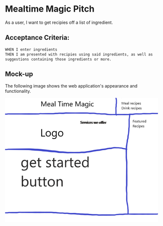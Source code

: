 # Mealtime Magic Pitch

As a user, I want to get recipies off a list of ingredient.

## Acceptance Criteria:
```
WHEN I enter ingredients
THEN I am presented with recipies using said ingredients, as well as suggestions containing those ingredients or more.
```

## Mock-up

The following image shows the web application's appearance and functionality.

![mealtime magic demo.](./meal_time_magic_mockup.png)